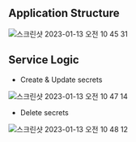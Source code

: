 ## Application Structure
![스크린샷 2023-01-13 오전 10 45 31](https://user-images.githubusercontent.com/19552819/212218036-b28b1e7a-3369-4f69-9754-25bae9f275c6.png)

## Service Logic
- Create & Update secrets

![스크린샷 2023-01-13 오전 10 47 14](https://user-images.githubusercontent.com/19552819/212218214-28935144-0a49-40cf-9c19-fe7ad0c03714.png)

- Delete secrets

![스크린샷 2023-01-13 오전 10 48 12](https://user-images.githubusercontent.com/19552819/212218311-19e3787e-fedc-4a8e-9464-fb0007fc61e7.png)
